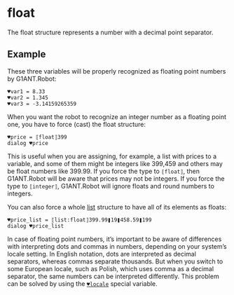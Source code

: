 # float

The float structure represents a number with a decimal point separator.

## Example

These three variables will be properly recognized as floating point numbers by G1ANT.Robot:

```G1ANT
♥var1 = 8.33
♥var2 = 1.345
♥var3 = -3.14159265359
```

When you want the robot to recognize an integer number as a floating point one, you have to force (cast) the float structure:

```G1ANT
♥price = ⟦float⟧399
dialog ♥price
```

This is useful when you are assigning, for example, a list with prices to a variable, and some of them might be integers like 399,459 and others may be float numbers like 399.99. If you force the type to `⟦float⟧`, then G1ANT.Robot will be aware that prices may not be integers. If you force the type to `⟦integer⟧`, G1ANT.Robot will ignore floats and round numbers to integers.

You can also force a whole [list](ListStructure.md) structure to have all of its elements as floats:

```G1ANT
♥price_list = ⟦list:float⟧399.99❚19❚458.59❚199
dialog ♥price_list
```

In case of floating point numbers, it’s important to be aware of differences with interpreting dots and commas in numbers, depending on your system’s locale setting. In English notation, dots are interpreted as decimal separators, whereas commas separate thousands. But when you switch to some European locale, such as Polish, which uses comma as a decimal separator, the same numbers can be interpreted differently. This problem can be solved by using the [`♥locale`](../../G1ANT.Addon.Core/Variables/LocaleVariable.md) special variable.